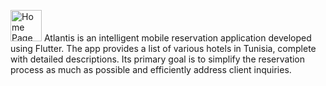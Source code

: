 <img src="https://github.com/user-attachments/assets/3d55b945-7138-42fd-923a-5eae6e3d5821" alt="Home Page" width="50"> Atlantis is an intelligent mobile reservation application developed using Flutter. The app provides a list of various hotels in Tunisia, complete with detailed descriptions. Its primary goal is to simplify the reservation process as much as possible and efficiently address client inquiries. 
